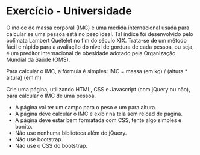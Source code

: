 # Exercício - Universidade 

O índice de massa corporal (IMC) é uma medida internacional usada para calcular se uma pessoa está no peso ideal. Tal índice foi desenvolvido pelo polímata Lambert Quételet no fim do século XIX. Trata-se de um método fácil e rápido para a avaliação do nível de gordura de cada pessoa, ou seja, é um preditor internacional de obesidade adotado pela Organização Mundial da Saúde (OMS).

Para calcular o IMC, a fórmula é simples: IMC = massa (em kg) / (altura * altura) (em m)

Crie uma página, utilizando HTML, CSS e Javascript (com jQuery ou não), para calcular o IMC de uma pessoa.

* A página vai ter um campo para o peso e um para altura.
* A página deve calcular o IMC e exibir na tela sem reload de página.
* A página deve estar bem formatada com CSS, tente algo simples e bonito.
* Não use nenhuma biblioteca além do jQuery.
* Não use bootstrap.
* Não use o CSS do bootstrap.
